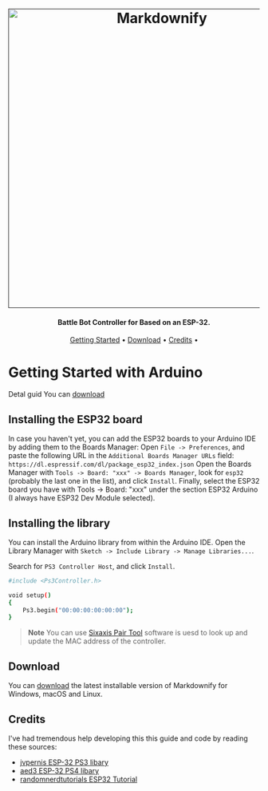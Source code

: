 
<h1 align="center">
  <br>
  <a href=""><img src="https://raw.githubusercontent.com/BeachtechRobotics/Battle-Bot-PS3-Code/main/BEACHTECH%20logo.png" alt="Markdownify" width="600"></a>
</h1>

<h4 align="center">Battle Bot Controller for Based on an ESP-32.</h4>

<p align="center">
  <a href="#getting-started-with-arduino">Getting Started</a> •
  <a href="#download">Download</a> •
  <a href="#credits">Credits</a> •
</p>

# Getting Started with Arduino

Detal guid  You can [download](https://github.com/BeachtechRobotics/Battle-Bot-PS3-Code/blob/main/Programming%20ESP32%20Guide.pdf)

## Installing the ESP32 board

In case you haven't yet, you can add the ESP32 boards to your Arduino IDE by adding them to the Boards Manager: Open `File -> Preferences`, and paste the following URL in the `Additional Boards Manager URLs` field:
`https://dl.espressif.com/dl/package_esp32_index.json`
Open the Boards Manager with `Tools -> Board: "xxx" -> Boards Manager`, look for `esp32` (probably the last one in the list), and click `Install`.
Finally, select the ESP32 board you have with Tools -> Board: "xxx" under the section ESP32 Arduino (I always have ESP32 Dev Module selected).

## Installing the library

You can install the Arduino library from within the Arduino IDE. Open the Library Manager with `Sketch -> Include Library -> Manage Libraries...`.

Search for `PS3 Controller Host`, and click `Install`.

```bash
#include <Ps3Controller.h>

void setup()
{
    Ps3.begin("00:00:00:00:00:00");
}
```

> **Note**
> You can use [Sixaxis Pair Tool](https://sixaxispairtool.en.lo4d.com/download/mirror-hs1)  software is uesd to look up and update the MAC address of the controller.


## Download

You can [download](https://sixaxispairtool.en.lo4d.com/download/mirror-hs1) the latest installable version of Markdownify for Windows, macOS and Linux.


## Credits

I've had tremendous help developing this this guide and code by reading these sources:

- [jvpernis ESP-32 PS3 libary](https://github.com/jvpernis/esp32-ps3)
- [aed3 ESP-32 PS4 libary](https://github.com/openobjects/PS4-esp32)
- [randomnerdtutorials ESP32 Tutorial](https://randomnerdtutorials.com/installing-the-esp32-board-in-arduino-ide-windows-instructions/)

